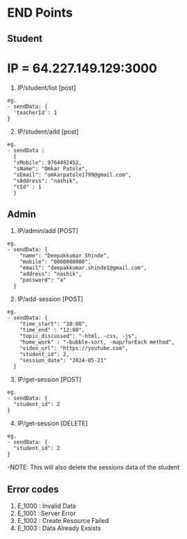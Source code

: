 # END Points

## Student

# IP = 64.227.149.129:3000

1. IP/student/list [post]

```
eg.
- sendData: {
  'teacherId': 1
}
```

2. IP/student/add [post]

```
eg.
- sendData :
  {
  "sMobile": 9764492452,
  "sName": "Omkar Patole",
  "sEmail": "omkarpatole1799@gmail.com",
  "sAddress": "nashik",
  "tId" : 1
  }
```

## Admin

1. IP/admin/add [POST]

```
eg.
- sendData: {
    "name": "Deepakkumar Shinde",
    "mobile": "0000000000",
    "email": "deepakkumar.shinde1@gmail.com",
    "address": "nashik",
    "password": "a"
  }
```

2. IP/add-session [POST]

```
eg.
- sendData: {
    "time_start": "10:00",
    "time_end" : "12:00",
    "topic_discussed": "-html, -css, -js",
    "home_work" : "-bubble-sort, -map/forEach method",
    "video_url": "https://youtube.com",
    "student_id": 2,
    "session_date": "2024-05-21"
  }
```

3. IP/get-session [POST]

```
eg.
- sendData: {
  "student_id": 2
}
```

4. IP/get-session [DELETE]

```
eg.
- sendData: {
  "student_id": 2
}
```

-NOTE: This will also delete the sessions data of the student

## Error codes

1. E_1000 : Invalid Data
2. E_1001 : Server Error
3. E_1002 : Create Resource Failed
4. E_1003 : Data Already Exsists
